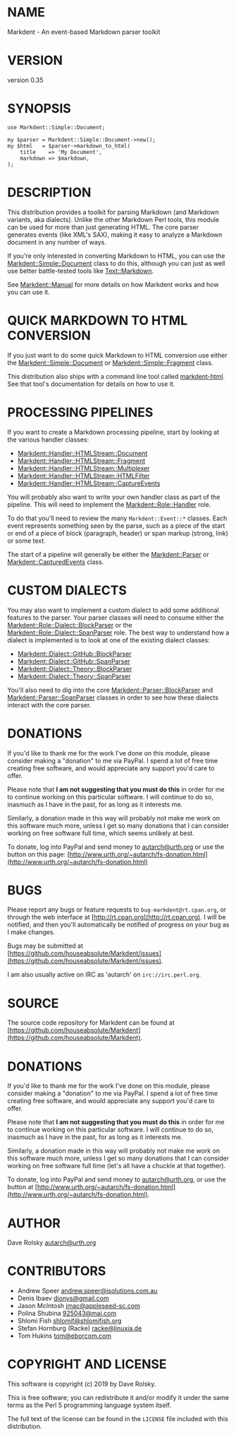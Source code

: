 # NAME

Markdent - An event-based Markdown parser toolkit

# VERSION

version 0.35

# SYNOPSIS

    use Markdent::Simple::Document;

    my $parser = Markdent::Simple::Document->new();
    my $html   = $parser->markdown_to_html(
        title    => 'My Document',
        markdown => $markdown,
    );

# DESCRIPTION

This distribution provides a toolkit for parsing Markdown (and Markdown
variants, aka dialects). Unlike the other Markdown Perl tools, this module can
be used for more than just generating HTML. The core parser generates events
(like XML's SAX), making it easy to analyze a Markdown document in any number
of ways.

If you're only interested in converting Markdown to HTML, you can use the
[Markdent::Simple::Document](https://metacpan.org/pod/Markdent::Simple::Document) class to do this, although you can just as well
use better battle-tested tools like [Text::Markdown](https://metacpan.org/pod/Text::Markdown).

See [Markdent::Manual](https://metacpan.org/pod/Markdent::Manual) for more details on how Markdent works and how you can
use it.

# QUICK MARKDOWN TO HTML CONVERSION

If you just want to do some quick Markdown to HTML conversion use either the
[Markdent::Simple::Document](https://metacpan.org/pod/Markdent::Simple::Document) or [Markdent::Simple::Fragment](https://metacpan.org/pod/Markdent::Simple::Fragment) class.

This distribution also ships with a command line tool called
[markdent-html](https://metacpan.org/pod/markdent-html). See that tool's documentation for details on how to use it.

# PROCESSING PIPELINES

If you want to create a Markdown processing pipeline, start by looking at the
various handler classes:

- [Markdent::Handler::HTMLStream::Document](https://metacpan.org/pod/Markdent::Handler::HTMLStream::Document)
- [Markdent::Handler::HTMLStream::Fragment](https://metacpan.org/pod/Markdent::Handler::HTMLStream::Fragment)
- [Markdent::Handler::HTMLStream::Multiplexer](https://metacpan.org/pod/Markdent::Handler::HTMLStream::Multiplexer)
- [Markdent::Handler::HTMLStream::HTMLFilter](https://metacpan.org/pod/Markdent::Handler::HTMLStream::HTMLFilter)
- [Markdent::Handler::HTMLStream::CaptureEvents](https://metacpan.org/pod/Markdent::Handler::HTMLStream::CaptureEvents)

You will probably also want to write your own handler class as part of the
pipeline. This will need to implement the [Markdent::Role::Handler](https://metacpan.org/pod/Markdent::Role::Handler) role.

To do that you'll need to review the many `Markdent::Event::*` classes. Each
event represents something seen by the parse, such as a piece of the start or
end of a piece of block (paragraph, header) or span markup (strong, link) or
some text.

The start of a pipeline will generally be either the [Markdent::Parser](https://metacpan.org/pod/Markdent::Parser) or
[Markdent::CapturedEvents](https://metacpan.org/pod/Markdent::CapturedEvents) class.

# CUSTOM DIALECTS

You may also want to implement a custom dialect to add some additional
features to the parser. Your parser classes will need to consume either the
[Markdent::Role::Dialect::BlockParser](https://metacpan.org/pod/Markdent::Role::Dialect::BlockParser) or the
[Markdent::Role::Dialect::SpanParser](https://metacpan.org/pod/Markdent::Role::Dialect::SpanParser) role. The best way to understand how a
dialect is implemented is to look at one of the existing dialect classes:

- [Markdent::Dialect::GitHub::BlockParser](https://metacpan.org/pod/Markdent::Dialect::GitHub::BlockParser)
- [Markdent::Dialect::GitHub::SpanParser](https://metacpan.org/pod/Markdent::Dialect::GitHub::SpanParser)
- [Markdent::Dialect::Theory::BlockParser](https://metacpan.org/pod/Markdent::Dialect::Theory::BlockParser)
- [Markdent::Dialect::Theory::SpanParser](https://metacpan.org/pod/Markdent::Dialect::Theory::SpanParser)

You'll also need to dig into the core [Markdent::Parser::BlockParser](https://metacpan.org/pod/Markdent::Parser::BlockParser) and
[Markdent::Parser::SpanParser](https://metacpan.org/pod/Markdent::Parser::SpanParser) classes in order to see how these dialects
interact with the core parser.

# DONATIONS

If you'd like to thank me for the work I've done on this module,
please consider making a "donation" to me via PayPal. I spend a lot of
free time creating free software, and would appreciate any support
you'd care to offer.

Please note that **I am not suggesting that you must do this** in order
for me to continue working on this particular software. I will
continue to do so, inasmuch as I have in the past, for as long as it
interests me.

Similarly, a donation made in this way will probably not make me work
on this software much more, unless I get so many donations that I can
consider working on free software full time, which seems unlikely at
best.

To donate, log into PayPal and send money to autarch@urth.org or use
the button on this page:
[http://www.urth.org/~autarch/fs-donation.html](http://www.urth.org/~autarch/fs-donation.html)

# BUGS

Please report any bugs or feature requests to `bug-markdent@rt.cpan.org`,
or through the web interface at [http://rt.cpan.org](http://rt.cpan.org).  I will be
notified, and then you'll automatically be notified of progress on
your bug as I make changes.

Bugs may be submitted at [https://github.com/houseabsolute/Markdent/issues](https://github.com/houseabsolute/Markdent/issues).

I am also usually active on IRC as 'autarch' on `irc://irc.perl.org`.

# SOURCE

The source code repository for Markdent can be found at [https://github.com/houseabsolute/Markdent](https://github.com/houseabsolute/Markdent).

# DONATIONS

If you'd like to thank me for the work I've done on this module, please
consider making a "donation" to me via PayPal. I spend a lot of free time
creating free software, and would appreciate any support you'd care to offer.

Please note that **I am not suggesting that you must do this** in order for me
to continue working on this particular software. I will continue to do so,
inasmuch as I have in the past, for as long as it interests me.

Similarly, a donation made in this way will probably not make me work on this
software much more, unless I get so many donations that I can consider working
on free software full time (let's all have a chuckle at that together).

To donate, log into PayPal and send money to autarch@urth.org, or use the
button at [http://www.urth.org/~autarch/fs-donation.html](http://www.urth.org/~autarch/fs-donation.html).

# AUTHOR

Dave Rolsky <autarch@urth.org>

# CONTRIBUTORS

- Andrew Speer <andrew.speer@isolutions.com.au>
- Denis Ibaev <dionys@gmail.com>
- Jason McIntosh <jmac@appleseed-sc.com>
- Polina Shubina <925043@mai.com>
- Shlomi Fish <shlomif@shlomifish.org>
- Stefan Hornburg (Racke) <racke@linuxia.de>
- Tom Hukins <tom@eborcom.com>

# COPYRIGHT AND LICENSE

This software is copyright (c) 2019 by Dave Rolsky.

This is free software; you can redistribute it and/or modify it under
the same terms as the Perl 5 programming language system itself.

The full text of the license can be found in the
`LICENSE` file included with this distribution.

